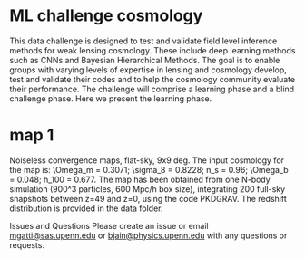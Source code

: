 # ML challenge cosmology

This data challenge is designed to test and validate field level inference methods for weak lensing cosmology. These include deep learning methods such as CNNs and Bayesian Hierarchical Methods. The goal is to enable groups with varying levels of expertise in lensing and cosmology develop, test and validate their codes and to help the cosmology community evaluate their performance. The challenge will comprise a learning phase and a blind challenge phase. Here we present the learning phase. 


# map 1
Noiseless convergence maps, flat-sky, 9x9 deg. The input cosmology for the map is: \Omega_m = 0.3071; \sigma_8 = 0.8228;  n_s = 0.96; \Omega_b = 0.048; h_100 = 0.677. The map has been obtained from one N-body simulation (900^3 particles, 600 Mpc/h box size), integrating 200 full-sky snapshots between z=49 and z=0, using the code PKDGRAV. The redshift distribution is provided in the data folder.


Issues and Questions
Please create an issue or email mgatti@sas.upenn.edu or bjain@physics.upenn.edu with any questions or requests.
